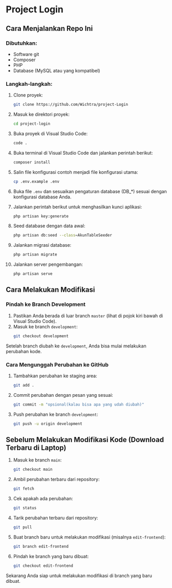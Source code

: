 # Project Login

## Cara Menjalankan Repo Ini

### Dibutuhkan:

- Software git
- Composer
- PHP
- Database (MySQL atau yang kompatibel)

### Langkah-langkah:

1. Clone proyek:
    ```bash
    git clone https://github.com/Wichtra/project-Login
    ```

2. Masuk ke direktori proyek:
    ```bash
    cd project-login
    ```

3. Buka proyek di Visual Studio Code:
    ```bash
    code .
    ```

4. Buka terminal di Visual Studio Code dan jalankan perintah berikut:
    ```bash
    composer install
    ```

5. Salin file konfigurasi contoh menjadi file konfigurasi utama:
    ```bash
    cp .env.example .env
    ```

6. Buka file `.env` dan sesuaikan pengaturan database (DB_*) sesuai dengan konfigurasi database Anda.

7. Jalankan perintah berikut untuk menghasilkan kunci aplikasi:
    ```bash
    php artisan key:generate
    ```

8. Seed database dengan data awal:
    ```bash
    php artisan db:seed --class=AkunTableSeeder
    ```

9. Jalankan migrasi database:
    ```bash
    php artisan migrate
    ```

10. Jalankan server pengembangan:
    ```bash
    php artisan serve
    ```

## Cara Melakukan Modifikasi

### Pindah ke Branch Development

1. Pastikan Anda berada di luar branch `master` (lihat di pojok kiri bawah di Visual Studio Code).
2. Masuk ke branch `development`:
    ```bash
    git checkout development
    ```

Setelah branch diubah ke `development`, Anda bisa mulai melakukan perubahan kode.

### Cara Mengunggah Perubahan ke GitHub

1. Tambahkan perubahan ke staging area:
    ```bash
    git add .
    ```

2. Commit perubahan dengan pesan yang sesuai:
    ```bash
    git commit -m "opsional(kalau bisa apa yang udah diubah)"
    ```

3. Push perubahan ke branch `development`:
    ```bash
    git push -u origin development
    ```

## Sebelum Melakukan Modifikasi Kode (Download Terbaru di Laptop)

1. Masuk ke branch `main`:
    ```bash
    git checkout main
    ```

2. Ambil perubahan terbaru dari repository:
    ```bash
    git fetch
    ```

3. Cek apakah ada perubahan:
    ```bash
    git status
    ```

4. Tarik perubahan terbaru dari repository:
    ```bash
    git pull
    ```

5. Buat branch baru untuk melakukan modifikasi (misalnya `edit-frontend`):
    ```bash
    git branch edit-frontend
    ```

6. Pindah ke branch yang baru dibuat:
    ```bash
    git checkout edit-frontend
    ```

Sekarang Anda siap untuk melakukan modifikasi di branch yang baru dibuat.
